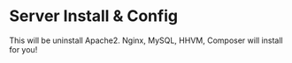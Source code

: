 # Server Install & Config

This will be uninstall Apache2. Nginx, MySQL, HHVM, Composer will install for you!
